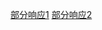 [部分响应1](file://C:/Users/cheda/Videos/14830409/58/14830409_58_0.mp4)
[部分响应2](file://C:/Users/cheda/Videos/14830409/59/14830409_59_0.mp4)
